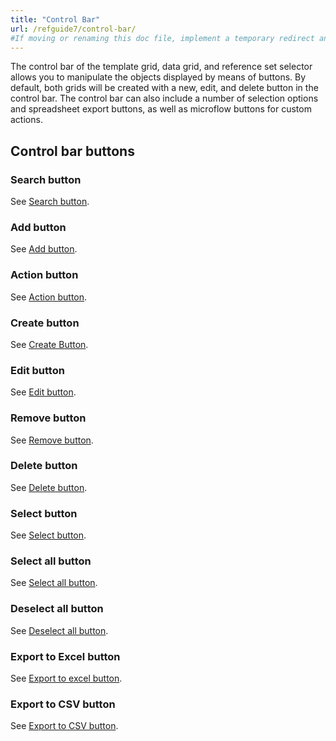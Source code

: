```yaml
---
title: "Control Bar"
url: /refguide7/control-bar/
#If moving or renaming this doc file, implement a temporary redirect and let the respective team know they should update the URL in the product. See Mapping to Products for more details.
---
```



The control bar of the template grid, data grid, and reference set selector allows you to manipulate the objects displayed by means of buttons. By default, both grids will be created with a new, edit, and delete button in the control bar. The control bar can also include a number of selection options and spreadsheet export buttons, as well as microflow buttons for custom actions. 

## Control bar buttons

### Search button

See [Search button](/refguide7/search-button/).

### Add button

See [Add button](/refguide7/add-button/).

### Action button

See [Action button](/refguide7/grid-action-button/).

### Create button

See [Create Button](/refguide7/grid-new-button/).

### Edit button

See [Edit button](/refguide7/edit-button/).

### Remove button

See [Remove button](/refguide7/remove-button/).

### Delete button

See [Delete button](/refguide7/delete-button/).

### Select button

See [Select button](/refguide7/select-button/).

### Select all button

See [Select all button](/refguide7/select-all-button/).

### Deselect all button

See [Deselect all button](/refguide7/deselect-all-button/).

### Export to Excel button

See [Export to excel button](/refguide7/export-to-excel-button/).

### Export to CSV button

See [Export to CSV button](/refguide7/export-to-csv-button/).
